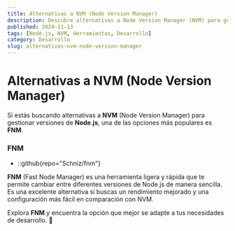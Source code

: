 ```yaml
---
title: Alternativas a NVM (Node Version Manager)
description: Descubre alternativas a Node Version Manager (NVM) para gestionar versiones de Node.js, como FNM.
published: 2024-11-13
tags: [Node.js, NVM, Herramientas, Desarrollo]
category: Desarrollo
slug: alternativas-nvm-node-version-manager
---
```


# Alternativas a NVM (Node Version Manager)

Si estás buscando alternativas a **NVM** (Node Version Manager) para gestionar versiones de **Node.js**, una de las opciones más populares es **FNM**.

### **FNM**
- ::github{repo="Schniz/fnm"}

**FNM** (Fast Node Manager) es una herramienta ligera y rápida que te permite cambiar entre diferentes versiones de Node.js de manera sencilla. Es una excelente alternativa si buscas un rendimiento mejorado y una configuración más fácil en comparación con NVM.

Explora **FNM** y encuentra la opción que mejor se adapte a tus necesidades de desarrollo. 🚀

